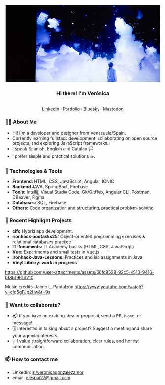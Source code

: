 <div align="center">
  <img src="./assets/banner2.jpg" width="500" alt="Person standing and looking up at large, dramatic clouds illuminated by blue and white lights in a dark, futuristic space. The scene feels dreamy and contemplative, with a sense of wonder and curiosity. No visible text in the image." />
</div>

<h3 align="center"> Hi there! I'm Verónica </h3>
<p align="center">
<br>
  <a href="https://www.linkedin.com/in/veronicagonzalezamor-developer/">Linkedin</a> · <a href="https://uveamor.myportfolio.com/work">Portfolio</a> · <a href="https://@uveamor.bsky.social">Bluesky</a> · <a href="https://graphics.social/@uveamor">Mastodon</a>
</p>

### 🧑‍💻 About Me

- Hi! I'm a developer and designer from Venezuela/Spain.
- Currently learning fullstack development, collaborating on open source projects, and exploring JavaScript frameworks.
- I speak Spanish, English and Catalan 🏳️.
- I prefer simple and practical solutions ☕.

### 🚀 Technologies & Tools

- **Frontend:** HTML, CSS, JavaScript, Angular, IONIC
- **Backend** JAVA, SpringBoot, Firebase
- **Tools:** Intellij, Visual Studio Code, Git/GitHub, Angular CLI, Postman, DBeaver, Figma
- **Databases:** SQL, Firebase
- **Others:** Code organization and structuring, practical problem-solving

### 🌱 Recent Highlight Projects

- **cifo** Hybrid app development.
- **ironhack-pootasks25:** Object-oriented programming exercises & relational databases practice
- **IT-fonaments:** IT Academy basics (HTML, CSS, JavaScript)
- **Vue:** Experiments and small tests in Vue.js
- **Ironhack-Java-Lessons:** Practices and lab assignments in Java
- **Vinyl Library: work in progress**

https://github.com/user-attachments/assets/36fc9528-92c5-4513-9416-bf8b19616210

Music credits:
Jaime L. Pantaleón
https://www.youtube.com/watch?v=cIq5gFJp2Hw&t=9s

### 🤝 Want to collaborate?

- 📬 If you have an exciting idea or proposal, send a PR, issue, or message!
- 🗓️ Interested in talking about a project? Suggest a meeting and share your agenda/interests.
- 💡 I value straightforward collaboration, clear rules, and honest communication.

<!-- <div align="center">
  <img src="https://github-readme-stats.vercel.app/api?username=elespai27&show_icons=true&theme=radical" alt="github stats"/>
  <br>
  <img src="https://github-readme-streak-stats.herokuapp.com?user=elespai27&theme=radical&date_format=M%20j%5B%2C%20Y%5D" alt="github streak"/>
</div> -->

### 📫 How to contact me

- LinkedIn: [in/veronicagonzalezamor](https://linkedin.com/in/veronicagonzalezamor)
- email: elespai27@gmail.com
